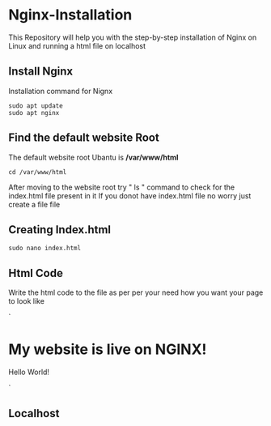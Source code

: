 # Nginx-Installation
This Repository will help you with the step-by-step installation of Nginx on Linux and running a html file on localhost

<h2>Install Nginx</h2>

Installation command for Nignx

````
sudo apt update
sudo apt nginx
````
<h2> Find the default website Root </h2>
<p> The default website root Ubantu is  <b>/var/www/html</b> </p>

``
cd /var/www/html
``
<p>
  After moving to the website root try " ls " command to check for the index.html file present in it
  If you donot have index.html file no worry just create a file file </p>
  
 <h2> Creating Index.html </h2>
 
 ``
 sudo nano index.html
 ``
 <h2> Html Code </h2>
 <p> Write the html code to the file as per per your need how you want your page to look like</p>
 
 `
 <!DOCTYPE html>
 <html>
 <body>
 
 <h1>My website is live on NGINX!</h1>

 <p>Hello World!</p>

 </body>
 </html>
 `
 
 <h2> Localhost </h2>

